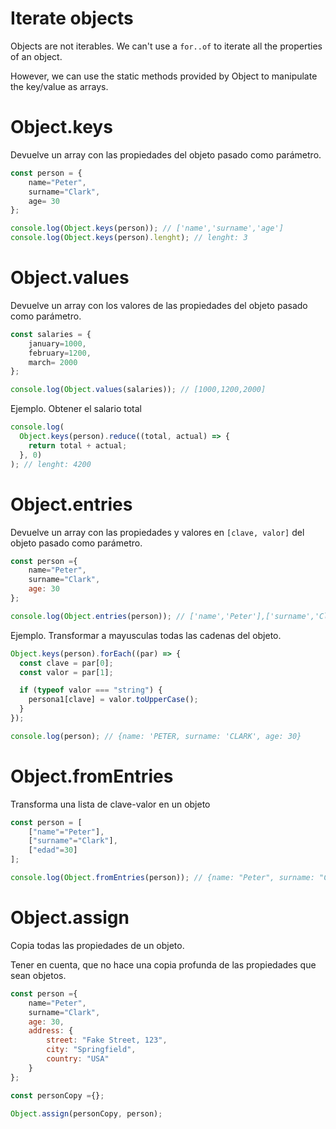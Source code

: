 # Iterate objects

Objects are not iterables. We can't use a `for..of` to iterate all the properties of an object.

However, we can use the static methods provided by Object to manipulate the key/value as arrays.

# Object.keys

Devuelve un array con las propiedades del objeto pasado como parámetro.

```js
const person = {
    name="Peter",
    surname="Clark",
    age= 30
};

console.log(Object.keys(person)); // ['name','surname','age']
console.log(Object.keys(person).lenght); // lenght: 3
```

# Object.values

Devuelve un array con los valores de las propiedades del objeto pasado como parámetro.

```js
const salaries = {
    january=1000,
    february=1200,
    march= 2000
};

console.log(Object.values(salaries)); // [1000,1200,2000]
```

Ejemplo. Obtener el salario total

```js
console.log(
  Object.keys(person).reduce((total, actual) => {
    return total + actual;
  }, 0)
); // lenght: 4200
```

# Object.entries

Devuelve un array con las propiedades y valores en `[clave, valor]` del objeto pasado como parámetro.

```js
const person ={
    name="Peter",
    surname="Clark",
    age: 30
};

console.log(Object.entries(person)); // ['name','Peter'],['surname','Clark'],['age','30']
```

Ejemplo. Transformar a mayusculas todas las cadenas del objeto.

```js
Object.keys(person).forEach((par) => {
  const clave = par[0];
  const valor = par[1];

  if (typeof valor === "string") {
    persona1[clave] = valor.toUpperCase();
  }
});

console.log(person); // {name: 'PETER, surname: 'CLARK', age: 30}
```

# Object.fromEntries

Transforma una lista de clave-valor en un objeto

```js
const person = [
    ["name"="Peter"],
    ["surname"="Clark"],
    ["edad"=30]
];

console.log(Object.fromEntries(person)); // {name: "Peter", surname: "Clark", age: 30}
```

# Object.assign

Copia todas las propiedades de un objeto.

Tener en cuenta, que no hace una copia profunda de las propiedades que sean objetos.

```js
const person ={
    name="Peter",
    surname="Clark",
    age: 30,
    address: {
        street: "Fake Street, 123",
        city: "Springfield",
        country: "USA"
    }
};

const personCopy ={};

Object.assign(personCopy, person);

```
